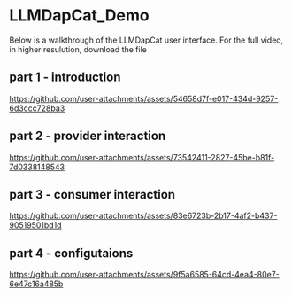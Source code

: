 # LLMDapCat_Demo

Below is a walkthrough of the LLMDapCat user interface. 
For the full video, in higher resulution, download the file


## part 1 - introduction

https://github.com/user-attachments/assets/54658d7f-e017-434d-9257-6d3ccc728ba3

## part 2 - provider interaction

https://github.com/user-attachments/assets/73542411-2827-45be-b81f-7d0338148543

## part 3 - consumer interaction

https://github.com/user-attachments/assets/83e6723b-2b17-4af2-b437-90519501bd1d

## part 4 - configutaions

https://github.com/user-attachments/assets/9f5a6585-64cd-4ea4-80e7-6e47c16a485b
